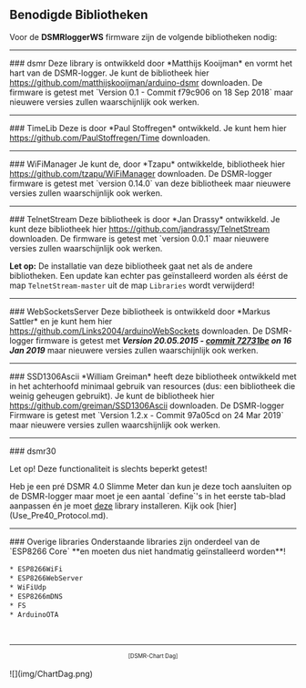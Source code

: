## Benodigde Bibliotheken

Voor de **DSMRloggerWS** firmware zijn de volgende bibliotheken nodig:

<hr>
### dsmr
Deze library is ontwikkeld door *Matthijs Kooijman* en vormt het hart van de
DSMR-logger. Je kunt de bibliotheek hier
<a href="https://github.com/matthijskooijman/arduino-dsmr" target="_blank">
https://github.com/matthijskooijman/arduino-dsmr</a>
downloaden.   
De firmware is getest met `Version 0.1 - Commit f79c906 on 18 Sep 2018`
maar nieuwere versies zullen waarschijnlijk ook werken.

<hr>
### TimeLib
Deze is door *Paul Stoffregen* ontwikkeld. Je kunt hem hier
<a href="https://github.com/PaulStoffregen/Time" target="_blank">
https://github.com/PaulStoffregen/Time</a>
downloaden.

<hr>
### WiFiManager
Je kunt de, door *Tzapu* ontwikkelde, bibliotheek hier
<a href="https://github.com/tzapu/WiFiManager" target="_blank">
https://github.com/tzapu/WiFiManager</a>
downloaden.   
De DSMR-logger firmware is getest met `version 0.14.0` van deze bibliotheek
maar nieuwere versies zullen waarschijnlijk ook werken.

<hr>
### TelnetStream
Deze bibliotheek is door *Jan Drassy* ontwikkeld.
Je kunt deze bibliotheek hier
<a href="https://github.com/jandrassy/TelnetStream" target="_blank">
https://github.com/jandrassy/TelnetStream</a>
downloaden.   
De firmware is getest met `version 0.0.1` maar nieuwere versies zullen waarschijnlijk
ook werken.

**Let op:** De installatie van deze bibliotheek gaat net als de andere bibliotheken. Een update 
kan echter pas geïnstalleerd worden als éérst de map `TelnetStream-master` uit de
map `Libraries` wordt verwijderd! 

<hr>
### WebSocketsServer
Deze bibliotheek is ontwikkeld door *Markus Sattler* en je kunt hem hier
<a href="https://github.com/Links2004/arduinoWebSockets/" target="_blank">
https://github.com/Links2004/arduinoWebSockets</a>
downloaden.   
De DSMR-logger firmware is getest met <b><i>Version 20.05.2015 - 
<a href="https://github.com/Links2004/arduinoWebSockets/tree/72731beb10c18c6247c6b511f2f46a452ef293c3" target="_blank">commit 72731be</a>
on 16 Jan 2019</i></b> maar nieuwere versies zullen waarschijnlijk ook werken.

<hr>
### SSD1306Ascii
*William Greiman* heeft deze bibliotheek ontwikkeld met in het achterhoofd minimaal 
gebruik van resources (dus: een bibliotheek die weinig geheugen gebruikt).
Je kunt de bibliotheek hier
<a href="https://github.com/greiman/SSD1306Ascii" target="_blank">
https://github.com/greiman/SSD1306Ascii</a>
downloaden.     
De DSMR-logger Firmware is getest met `Version 1.2.x - Commit 97a05cd on 24 Mar 2019`
maar nieuwere versies zullen waarcshijnlijk ook werken.

<hr>
### dsmr30
<div class="admonition note">
<p class="admonition-title">Let op!  Deze functionaliteit is slechts beperkt getest!</p>
</div>
Heb je een pré DSMR 4.0 Slimme Meter dan kun je deze toch aansluiten op de DSMR-logger
maar moet je een aantal `define`'s in het eerste tab-blad aanpassen én je moet
<a href="https://github.com/mrWheel/arduino-dsmr30" target="_blank">
deze</a> library installeren.
Kijk ook [hier](Use_Pre40_Protocol.md).

  
<hr>
### Overige libraries
Onderstaande libraries zijn onderdeel van de `ESP8266 Core` **en moeten dus niet handmatig
geïnstalleerd worden**!

	* ESP8266WiFi    
	* ESP8266WebServer
	* WiFiUdp        
	* ESP8266mDNS   
	* FS           
	* ArduinoOTA  

<br>

---
<center style="font-size: 70%">[DSMR-Chart Dag]</center><br>
![](img/ChartDag.png)


